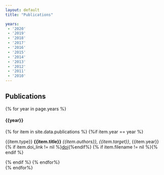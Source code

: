 ```yaml
---
layout: default
title: "Publications"

years:
 - '2020'
 - '2019'
 - '2018'
 - '2017'
 - '2016'
 - '2015'
 - '2014'
 - '2013'
 - '2012'
 - '2011'
 - '2010'
---
```


## Publications

<!-- Incluir publicações no arquivo publications.csv, no diretório _data -->

{% for year in page.years %}

<div class="panel panel-default">
<div class="panel-heading">
      <h4  data-toc-text="Year: {{year}}" class="panel-title">{{year}}</h4>
    </div>
<div class="panel-body">
{% for item in site.data.publications %}
{%if item.year == year %}
<div>
<p><span class="label {%if item.type == "journal" %}label-success{%else%}label-info{%endif%}">{{item.type}}</span> <strong>{{item.title}}</strong>
<em>{{item.authors}}, {{item.target}}</em>, {{item.year}} 
{% if item.doi_link != nil %}<a href="{{item.doi_link}}" target="_blank"><span class="glyphicon glyphicon-link">doi</span></a>{%endif%}
{% if item.filename != nil %}<a href="{{item.filename}}" target="_blank"><span class="glyphicon glyphicon-download-alt" aria-hidden="true"></span></a>{% endif %}
</p>
</div>
{% endif %}
{% endfor%}
</div>
</div>
{% endfor%}
